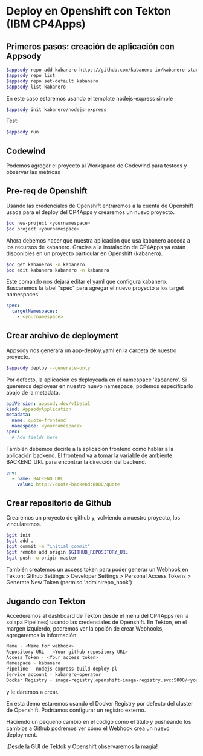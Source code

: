 # Deploy en Openshift con Tekton (IBM CP4Apps)

## Primeros pasos: creación de aplicación con Appsody

```bash
$appsody repo add kabanero https://github.com/kabanero-io/kabanero-stack-hub/releases/download/0.6.3/kabanero-stack-hub-index.yaml
$appsody repo list
$appsody repo set-default kabanero
$appsody list kabanero
```

En este caso estaremos usando el template nodejs-express simple

```bash
$appsody init kabanero/nodejs-express
```

Test:
```bash
$appsody run
```

## Codewind 

Podemos agregar el proyecto al Workspace de Codewind para testeos y observar las métricas

## Pre-req de Openshift

Usando las credenciales de Openshift entraremos a la cuenta de Openshift usada para el deploy del CP4Apps y crearemos un nuevo proyecto.

```bash
$oc new-project <yournamespace> 
$oc project <yournamespace> 
```
Ahora debemos hacer que nuestra aplicación que usa kabanero acceda a los recursos de kabanero.
Gracias a la instalación de CP4Apps ya están disponibles en un proyecto particular en Openshift (kabanero).

```bash
$oc get kabaneros -n kabanero 
$oc edit kabanero kabanero -n kabanero 
```

Este comando nos dejará editar el yaml que configura kabanero.
Buscaremos la label "spec" para agregar el nuevo proyecto a los target namespaces 

```yaml
spec:
  targetNamespaces:
    - <yournamespace>
```

## Crear archivo de deployment

Appsody nos generará un app-deploy.yaml en la carpeta de nuestro proyecto.

```bash
$appsody deploy --generate-only 
```

Por defecto, la aplicación es deployeada en el namespace 'kabanero'.
Si queremos deployear en nuestro nuevo namespace, podemos especificarlo abajo de la metadata.

```yaml
apiVersion: appsody.dev/v1beta1
kind: AppsodyApplication
metadata:
  name: quote-frontend
  namespace: <yournamespace>
spec:
  # Add fields here
```

También debemos decirle a la aplicación frontend cómo hablar a la aplicación backend. 
El frontend va a tomar la variable de ambiente BACKEND_URL para encontrar la dirección del backend.

```yaml
env:
  - name: BACKEND_URL
    value: http://quote-backend:8080/quote
```

## Crear repositorio de Github

Crearemos un proyecto de github y, volviendo a nuestro proyecto, los vincularemos.

```bash
$git init
$git add .
$git commit -m "initial commit" 
$git remote add origin $GITHUB_REPOSITORY_URL
$git push -u origin master
```

También createmos un access token para poder generar un Webhook en Tekton:
Github Settings > Developer Settings > Personal Access Tokens > Generate New Token (permiso 'admin:repo_hook')

## Jugando con Tekton

Accederemos al dashboard de Tekton desde el menu del CP4Apps (en la solapa Pipelines) usando las credenciales de Openshift.
En Tekton, en el margen izquierdo, podremos ver la opción de crear Webhooks, agregaremos la información:

```bash
Name - <Name for webhook>
Repository URL - <Your github repository URL>
Access Token - <Your access token>
Namespace - kabanero
Pipeline - nodejs-express-build-deploy-pl
Service account - kabanero-operator
Docker Registry - image-registry.openshift-image-registry.svc:5000/<your_project>
```

y le daremos a crear.

En esta demo estaremos usando el Docker Registry por defecto del cluster de Openshift. Podríamos configurar un registro externo.

Haciendo un pequeño cambio en el código como el título y pusheando los cambios a Github podremos ver cómo el Webhook crea un nuevo deployment.

¡Desde la GUI de Tektok y Openshift observaremos la magia!



 